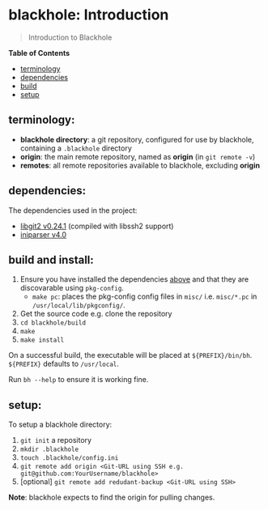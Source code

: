 # blackhole: Introduction

> Introduction to Blackhole

**Table of Contents**

* [terminology](#terms)
* [dependencies](#deps)
* [build](#build)
* [setup](#setup)


<a name="terms"></a>
## terminology:

* **blackhole directory**: a git repository, configured for use by
  blackhole, containing a `.blackhole` directory
* **origin**: the main remote repository, named as **origin**
  (in `git remote -v`)
* **remotes**: all remote repositories available to blackhole, excluding
  **origin**


<a name="deps"></a>
## dependencies:

The dependencies used in the project:

* [libgit2 v0.24.1][libgit2] (compiled with libssh2 support)
* [iniparser v4.0][iniparser]

[iniparser]:https://github.com/ndevilla/iniparser/releases/tag/v4.0
[libgit2]:https://github.com/libgit2/libgit2/releases/tag/v0.24.1


<a name="build"></a>
## build and install:

1. Ensure you have installed the dependencies [above](#deps) and that they
   are discovarable using `pkg-config`.
   * `make pc`: places the pkg-config config files in `misc/` i.e.
   `misc/*.pc` in `/usr/local/lib/pkgconfig/`.
1. Get the source code e.g. clone the repository
1. `cd blackhole/build`
1. `make`
1. `make install`

On a successful build, the executable will be placed at `${PREFIX}/bin/bh`.
`${PREFIX}` defaults to `/usr/local`.

Run `bh --help` to ensure it is working fine.


<a name="setup"></a>
## setup:

To setup a blackhole directory:

1. `git init` a repository
1. `mkdir .blackhole`
1. `touch .blackhole/config.ini`
1. `git remote add origin <Git-URL using SSH e.g. git@github.com:YourUsername/blackhole>`
1. [optional] `git remote add redudant-backup <Git-URL using SSH>`

**Note**: blackhole expects to find the origin for pulling changes.
